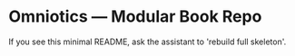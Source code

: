 # Omniotics — Modular Book Repo

If you see this minimal README, ask the assistant to 'rebuild full skeleton'.